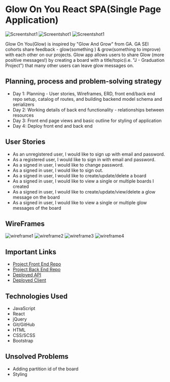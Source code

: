 # Glow On You React SPA(Single Page Application)
![Screentshot1](https://i.imgur.com/XpgxLwP.jpg)
![Screentshot1](https://i.imgur.com/mA69zuX.jpg)
![Screentshot1](https://i.imgur.com/mFnCq82.jpg)


Glow On You(Glow) is inspired by "Glow And Grow" from GA. 
GA SEI cohorts share feedback - glow(something ) & grow(something to improve) with each other on our projects.
Glow app allows users to share Glow (more positive messages!) by creating a board with a title/topic(i.e. "J - Graduation Project") that many other users can leave glow messages on. 





## Planning, process and problem-solving strategy


- Day 1: Planning - User stories, Wireframes, ERD, front end/back end repo setup, catalog of routes, and building backend model schema and serializers
- Day 2: Working details of back end functionality - relationships between resources
- Day 3: Front end page views and basic outline for styling of application
- Day 4: Deploy front end and back end




## User Stories


- As an unregistered user, I would like to sign up with email and password.
- As a registered user, I would like to sign in with email and password.
- As a signed in user, I would like to change password.
- As a signed in user, I would like to sign out.
- As a signed in user, I would like to create/update/delete a board
- As a signed in user, I would like to view a single or multiple boards I created
- As a signed in user, I would like to create/update/view/delete a glow message on the board
- As a signed in user, I would like to view a single or multiple glow messages of the board




## WireFrames


![wireframe1](https://i.imgur.com/KxaLnXr.png)
![wireframe2](https://i.imgur.com/dweAeh1.png)
![wireframe3](https://i.imgur.com/SbWGbAF.png)
![wireframe4](https://i.imgur.com/G5yzgL7.png)




## Important Links


- [Project Front End Repo](https://github.com/JeheeChoi/Glow-client)
- [Project Back End Repo](https://github.com/JeheeChoi/Glow)
- [Deployed API](https://glow-on-you.herokuapp.com/)
- [Deployed Client](https://jeheechoi.github.io/Glow-client/#/home)



## Technologies Used


- JavaScript
- React
- jQuery
- Git/GitHub
- HTML
- CSS/SCSS
- Bootstrap




## Unsolved Problems 

- Adding partition id of the board 
- Styling 
